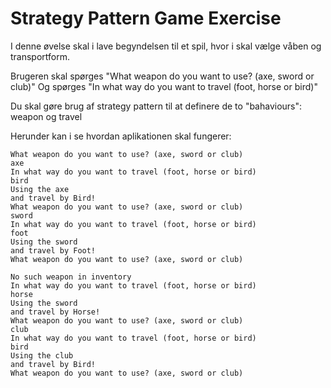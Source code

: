 <!-- JS use if these pages are used as githubpages. can be deleted if used elsewhere -->
<script src="https://code.jquery.com/jquery-3.2.1.min.js"></script>
<script src="script.js"></script>

# Strategy Pattern Game Exercise 

I denne øvelse skal i lave begyndelsen til et spil, hvor i skal vælge våben og transportform.

Brugeren skal spørges "What weapon do you want to use? (axe, sword or club)"
Og spørges "In what way do you want to travel (foot, horse or bird)"

Du skal gøre brug af strategy pattern til at definere de to "bahaviours": weapon og travel

Herunder kan i se hvordan aplikationen skal fungerer: 

````
What weapon do you want to use? (axe, sword or club)  
axe
In what way do you want to travel (foot, horse or bird)  
bird
Using the axe
and travel by Bird!
What weapon do you want to use? (axe, sword or club)  
sword
In what way do you want to travel (foot, horse or bird)  
foot
Using the sword
and travel by Foot!
What weapon do you want to use? (axe, sword or club)  

No such weapon in inventory
In what way do you want to travel (foot, horse or bird)  
horse
Using the sword
and travel by Horse!
What weapon do you want to use? (axe, sword or club)  
club
In what way do you want to travel (foot, horse or bird)  
bird
Using the club
and travel by Bird!
What weapon do you want to use? (axe, sword or club)  

````

